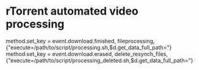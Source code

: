 # rTorrent automated video processing

method.set_key = event.download.finished, fileprocessing, {"execute=/path/to/script/processing.sh,$d.get_data_full_path="}
method.set_key = event.download.erased, delete_resynch_files, {"execute=/path/to/script/processing_deleted.sh,$d.get_data_full_path="}
